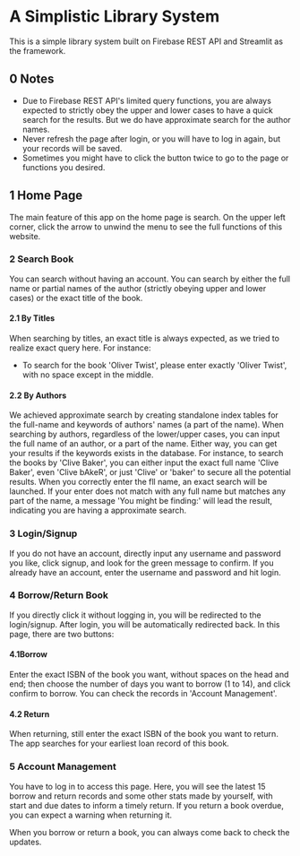 # A Simplistic Library System

This is a simple library system built on Firebase REST API and Streamlit as the framework.

## 0 Notes
- Due to Firebase REST API's limited query functions, you are always expected to strictly obey the upper and lower cases to have a quick search for the results. But we do have approximate search for the author names.
- Never refresh the page after login, or you will have to log in again, but your records will be saved.
- Sometimes you might have to click the button twice to go to the page or functions you desired.

## 1 Home Page
The main feature of this app on the home page is search. On the upper left corner, click the arrow to unwind the menu to see the full functions of this website.

### 2 Search Book
You can search without having an account. You can search by either the full name or partial names of the author (strictly obeying upper and lower cases) or the exact title of the book.

#### 2.1 By Titles
When searching by titles, an exact title is always expected, as we tried to realize exact query here. For instance:
- To search for the book 'Oliver Twist', please enter exactly 'Oliver Twist', with no space except in the middle.

#### 2.2 By Authors
We achieved approximate search by creating standalone index tables for the full-name and keywords of authors' names (a part of the name).
When searching by authors, regardless of the lower/upper cases, you can input the full name of an author, or a part of the name. Either way, you can get your results if the keywords exists in the database.
For instance, to search the books by 'Clive Baker', you can either input the exact full name 'Clive Baker', even 'Clive bAkeR', or just 'Clive' or 'baker' to secure all the potential results. When you correctly enter the fll name, an exact search will be launched. If your enter does not match with any full name but matches any part of the name, a message 'You might be finding:' will lead the result, indicating you are having a approximate search.

### 3 Login/Signup
If you do not have an account, directly input any username and password you like, click signup, and look for the green message to confirm. If you already have an account, enter the username and password and hit login.

### 4 Borrow/Return Book
If you directly click it without logging in, you will be redirected to the login/signup. After login, you will be automatically redirected back. In this page, there are two buttons:

#### 4.1Borrow
Enter the exact ISBN of the book you want, without spaces on the head and end; then choose the number of days you want to borrow (1 to 14), and click confirm to borrow. You can check the records in 'Account Management'.

#### 4.2 Return
When returning, still enter the exact ISBN of the book you want to return. The app searches for your earliest loan record of this book.

### 5 Account Management
You have to log in to access this page. Here, you will see the latest 15 borrow and return records and some other stats made by yourself, with start and due dates to inform a timely return. If you return a book overdue, you can expect a warning when returning it.

When you borrow or return a book, you can always come back to check the updates.
